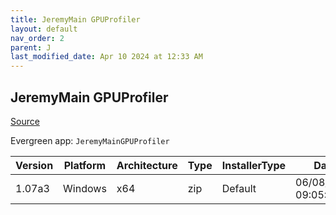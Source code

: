 ```yaml
---
title: JeremyMain GPUProfiler
layout: default
nav_order: 2
parent: J
last_modified_date: Apr 10 2024 at 12:33 AM
---
```


## JeremyMain GPUProfiler

[Source](https://github.com/JeremyMain/GPUProfiler)

Evergreen app: `JeremyMainGPUProfiler`

| Version | Platform | Architecture | Type | InstallerType | Date                | Size    | URI                                                                                                                                                                                                |
| ------- | -------- | ------------ | ---- | ------------- | ------------------- | ------- | -------------------------------------------------------------------------------------------------------------------------------------------------------------------------------------------------- |
| 1.07a3  | Windows  | x64          | zip  | Default       | 06/08/2021 09:05:28 | 1091066 | [https://github.com/JeremyMain/GPUProfiler/releases/download/v1.07a3/GPUProfiler_v1.07a3_x64.zip](https://github.com/JeremyMain/GPUProfiler/releases/download/v1.07a3/GPUProfiler_v1.07a3_x64.zip) |
